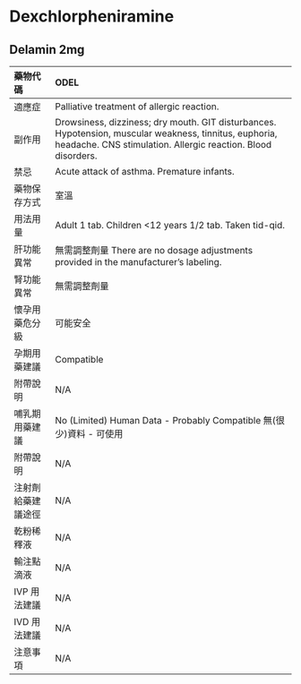 # Dexchlorpheniramine

## Delamin 2mg

| 藥物代碼           | ODEL                                                                                                                                                                   |
|:-------------------|:-----------------------------------------------------------------------------------------------------------------------------------------------------------------------|
| 適應症             | Palliative treatment of allergic reaction.                                                                                                                             |
| 副作用             | Drowsiness, dizziness; dry mouth. GIT disturbances. Hypotension, muscular weakness, tinnitus, euphoria, headache. CNS stimulation. Allergic reaction. Blood disorders. |
| 禁忌               | Acute attack of asthma. Premature infants.                                                                                                                             |
| 藥物保存方式       | 室溫                                                                                                                                                                   |
| 用法用量           | Adult 1 tab. Children <12 years 1/2 tab. Taken tid-qid.                                                                                                                |
| 肝功能異常         | 無需調整劑量  There are no dosage adjustments provided in the manufacturer’s labeling.                                                                                 |
| 腎功能異常         | 無需調整劑量                                                                                                                                                           |
| 懷孕用藥危分級     | 可能安全                                                                                                                                                               |
| 孕期用藥建議       | Compatible                                                                                                                                                             |
| 附帶說明           | N/A                                                                                                                                                                    |
| 哺乳期用藥建議     | No (Limited) Human Data - Probably Compatible 無(很少)資料 - 可使用                                                                                                    |
| 附帶說明           | N/A                                                                                                                                                                    |
| 注射劑給藥建議途徑 | N/A                                                                                                                                                                    |
| 乾粉稀釋液         | N/A                                                                                                                                                                    |
| 輸注點滴液         | N/A                                                                                                                                                                    |
| IVP 用法建議       | N/A                                                                                                                                                                    |
| IVD 用法建議       | N/A                                                                                                                                                                    |
| 注意事項           | N/A                                                                                                                                                                    |

